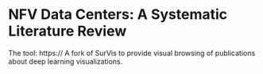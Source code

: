# NFV Data Centers: A Systematic Literature Review


The tool: https://
A fork of SurVis to provide visual browsing of publications about deep learning visualizations.
